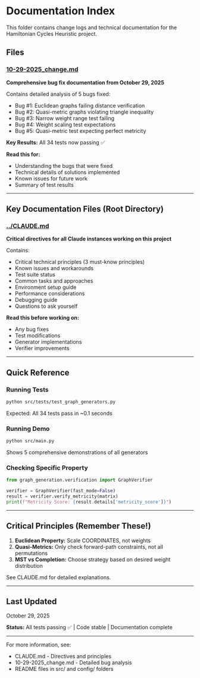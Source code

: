 # Documentation Index

This folder contains change logs and technical documentation for the Hamiltonian Cycles Heuristic project.

## Files

### [10-29-2025_change.md](10-29-2025_change.md)
**Comprehensive bug fix documentation from October 29, 2025**

Contains detailed analysis of 5 bugs fixed:
- Bug #1: Euclidean graphs failing distance verification
- Bug #2: Quasi-metric graphs violating triangle inequality
- Bug #3: Narrow weight range test failing
- Bug #4: Weight scaling test expectations
- Bug #5: Quasi-metric test expecting perfect metricity

**Key Results:** All 34 tests now passing ✅

**Read this for:**
- Understanding the bugs that were fixed
- Technical details of solutions implemented
- Known issues for future work
- Summary of test results

---

## Key Documentation Files (Root Directory)

### [../CLAUDE.md](../CLAUDE.md)
**Critical directives for all Claude instances working on this project**

Contains:
- Critical technical principles (3 must-know principles)
- Known issues and workarounds
- Test suite status
- Common tasks and approaches
- Environment setup guide
- Performance considerations
- Debugging guide
- Questions to ask yourself

**Read this before working on:**
- Any bug fixes
- Test modifications
- Generator implementations
- Verifier improvements

---

## Quick Reference

### Running Tests
```bash
python src/tests/test_graph_generators.py
```
Expected: All 34 tests pass in ~0.1 seconds

### Running Demo
```bash
python src/main.py
```
Shows 5 comprehensive demonstrations of all generators

### Checking Specific Property
```python
from graph_generation.verification import GraphVerifier

verifier = GraphVerifier(fast_mode=False)
result = verifier.verify_metricity(matrix)
print(f"Metricity Score: {result.details['metricity_score']}")
```

---

## Critical Principles (Remember These!)

1. **Euclidean Property:** Scale COORDINATES, not weights
2. **Quasi-Metrics:** Only check forward-path constraints, not all permutations
3. **MST vs Completion:** Choose strategy based on desired weight distribution

See CLAUDE.md for detailed explanations.

---

## Last Updated
October 29, 2025

**Status:** All tests passing ✅ | Code stable | Documentation complete

---

For more information, see:
- CLAUDE.md - Directives and principles
- 10-29-2025_change.md - Detailed bug analysis
- README files in src/ and config/ folders
